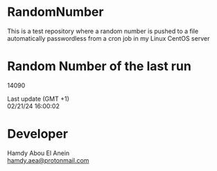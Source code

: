 # RandomNumber    
This is a test repository where a random number is pushed to a file automatically passwordless from a cron job in my Linux CentOS server    
# Random Number of the last run   
14090
      
Last update (GMT +1)    
02/21/24 16:00:02
# Developer    
Hamdy Abou El Anein   
hamdy.aea@protonmail.com
